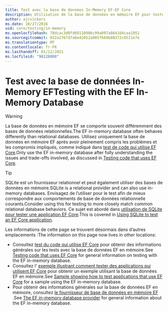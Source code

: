 ```yaml
---
title: Test avec la base de données In-Memory EF-EF Core
description: Utilisation de la base de données en mémoire EF pour tester une application Entity Framework Core
author: ajcvickers
ms.date: 10/27/2016
uid: core/testing/in-memory
ms.openlocfilehash: 78dcac3d0fd69110986c99a097a864104caa1951
ms.sourcegitcommit: 032a1767d7a6e42052a005f660b80372c6521e7e
ms.translationtype: MT
ms.contentlocale: fr-FR
ms.lasthandoff: 01/12/2021
ms.locfileid: "98128808"
---
```

# <a name="testing-with-the-ef-in-memory-database"></a><span data-ttu-id="ecfe6-103">Test avec la base de données In-Memory EF</span><span class="sxs-lookup"><span data-stu-id="ecfe6-103">Testing with the EF In-Memory Database</span></span>

> [!WARNING]
> <span data-ttu-id="ecfe6-104">La base de données en mémoire EF se comporte souvent différemment des bases de données relationnelles.</span><span class="sxs-lookup"><span data-stu-id="ecfe6-104">The EF in-memory database often behaves differently than relational databases.</span></span>
> <span data-ttu-id="ecfe6-105">Utilisez uniquement la base de données en mémoire EF après avoir pleinement compris les problèmes et les compromis impliqués, comme indiqué dans [test de code qui utilise EF Core](xref:core/testing/index).</span><span class="sxs-lookup"><span data-stu-id="ecfe6-105">Only use the EF in-memory database after fully understanding the issues and trade-offs involved, as discussed in [Testing code that uses EF Core](xref:core/testing/index).</span></span>

> [!TIP]
> <span data-ttu-id="ecfe6-106">SQLite est un fournisseur relationnel et peut également utiliser des bases de données en mémoire.</span><span class="sxs-lookup"><span data-stu-id="ecfe6-106">SQLite is a relational provider and can also use in-memory databases.</span></span>
> <span data-ttu-id="ecfe6-107">Envisagez de l’utiliser pour le test afin de mieux correspondre aux comportements de base de données relationnelle courants.</span><span class="sxs-lookup"><span data-stu-id="ecfe6-107">Consider using this for testing to more closely match common relational database behaviors.</span></span>
> <span data-ttu-id="ecfe6-108">Ce sujet est abordé dans [utilisation de SQLite pour tester une application EF Core](xref:core/testing/sqlite).</span><span class="sxs-lookup"><span data-stu-id="ecfe6-108">This is covered in [Using SQLite to test an EF Core application](xref:core/testing/sqlite).</span></span>

<span data-ttu-id="ecfe6-109">Les informations de cette page se trouvent désormais dans d’autres emplacements :</span><span class="sxs-lookup"><span data-stu-id="ecfe6-109">The information on this page now lives in other locations:</span></span>

* <span data-ttu-id="ecfe6-110">Consultez [test du code qui utilise EF Core](xref:core/testing/index) pour obtenir des informations générales sur les tests avec la base de données EF en mémoire.</span><span class="sxs-lookup"><span data-stu-id="ecfe6-110">See [Testing code that uses EF Core](xref:core/testing/index) for general information on testing with the EF in-memory database.</span></span>
* <span data-ttu-id="ecfe6-111">Consultez l' [exemple illustrant comment tester des applications qui utilisent EF Core](xref:core/testing/testing-sample) pour obtenir un exemple utilisant la base de données EF en mémoire.</span><span class="sxs-lookup"><span data-stu-id="ecfe6-111">See [Sample showing how to test applications that use EF Core](xref:core/testing/testing-sample) for a sample using the EF in-memory database.</span></span>
* <span data-ttu-id="ecfe6-112">Pour obtenir des informations générales sur la base de données EF en mémoire, consultez [le fournisseur de base de données en mémoire EF](xref:core/providers/in-memory/index) .</span><span class="sxs-lookup"><span data-stu-id="ecfe6-112">See [The EF in-memory database provider](xref:core/providers/in-memory/index) for general information about the EF in-memory database.</span></span>
